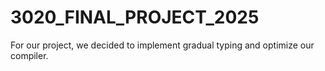 # 3020_FINAL_PROJECT_2025
For our project, we decided to implement gradual typing and optimize our compiler.
